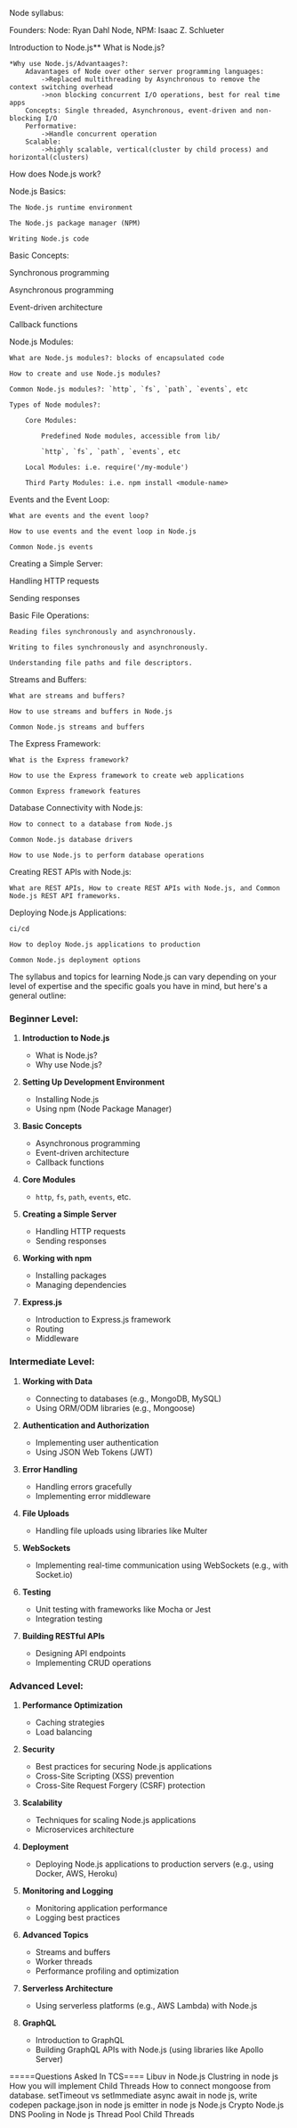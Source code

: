 Node syllabus:

Founders: 
    Node: Ryan Dahl
    Node, NPM: Isaac Z. Schlueter

Introduction to Node.js**
    What is Node.js?
    
    *Why use Node.js/Advantaages?:
        Adavantages of Node over other server programming languages:
            ->Replaced multithreading by Asynchronous to remove the context switching overhead
            ->non blocking concurrent I/O operations, best for real time apps
        Concepts: Single threaded, Asynchronous, event-driven and non-blocking I/O
        Performative: 
            ->Handle concurrent operation 
        Scalable: 
            ->highly scalable, vertical(cluster by child process) and horizontal(clusters)
            
How does Node.js work?

Node.js Basics:

    The Node.js runtime environment 
    
    The Node.js package manager (NPM)
    
    Writing Node.js code
    
Basic Concepts:

   Synchronous programming
   
   Asynchronous programming
   
   Event-driven architecture
   
   Callback functions
   
Node.js Modules:
    
    What are Node.js modules?: blocks of encapsulated code 
    
    How to create and use Node.js modules?
    
    Common Node.js modules?: `http`, `fs`, `path`, `events`, etc   
    
    Types of Node modules?: 
        
        Core Modules:
            
            Predefined Node modules, accessible from lib/ 
            
            `http`, `fs`, `path`, `events`, etc
        
        Local Modules: i.e. require('/my-module')
        
        Third Party Modules: i.e. npm install <module-name> 
        
Events and the Event Loop:
    
    What are events and the event loop?
    
    How to use events and the event loop in Node.js
    
    Common Node.js events
    
Creating a Simple Server:
   
   Handling HTTP requests
   
   Sending responses
   
Basic File Operations:
    
    Reading files synchronously and asynchronously.
    
    Writing to files synchronously and asynchronously.
    
    Understanding file paths and file descriptors. 
    
Streams and Buffers:
    
    What are streams and buffers?
    
    How to use streams and buffers in Node.js
    
    Common Node.js streams and buffers
    
The Express Framework:
    
    What is the Express framework?
    
    How to use the Express framework to create web applications
    
    Common Express framework features
    
Database Connectivity with Node.js:
    
    How to connect to a database from Node.js
    
    Common Node.js database drivers
    
    How to use Node.js to perform database operations
    
Creating REST APIs with Node.js:
    
    What are REST APIs, How to create REST APIs with Node.js, and Common Node.js REST API frameworks.
    
Deploying Node.js Applications:
    
    ci/cd
    
    How to deploy Node.js applications to production
    
    Common Node.js deployment options

The syllabus and topics for learning Node.js can vary depending on your level of expertise and the specific goals you have in mind, but here's a general outline:

### Beginner Level:
1. **Introduction to Node.js**
   - What is Node.js?
   - Why use Node.js?

2. **Setting Up Development Environment**
   - Installing Node.js
   - Using npm (Node Package Manager)

3. **Basic Concepts**
   - Asynchronous programming
   - Event-driven architecture
   - Callback functions

4. **Core Modules**
   - `http`, `fs`, `path`, `events`, etc.

5. **Creating a Simple Server**
   - Handling HTTP requests
   - Sending responses

6. **Working with npm**
   - Installing packages
   - Managing dependencies

7. **Express.js**
   - Introduction to Express.js framework
   - Routing
   - Middleware

### Intermediate Level:
1. **Working with Data**
   - Connecting to databases (e.g., MongoDB, MySQL)
   - Using ORM/ODM libraries (e.g., Mongoose)

2. **Authentication and Authorization**
   - Implementing user authentication
   - Using JSON Web Tokens (JWT)

3. **Error Handling**
   - Handling errors gracefully
   - Implementing error middleware

4. **File Uploads**
   - Handling file uploads using libraries like Multer

5. **WebSockets**
   - Implementing real-time communication using WebSockets (e.g., with Socket.io)

6. **Testing**
   - Unit testing with frameworks like Mocha or Jest
   - Integration testing

7. **Building RESTful APIs**
   - Designing API endpoints
   - Implementing CRUD operations

### Advanced Level:
1. **Performance Optimization**
   - Caching strategies
   - Load balancing

2. **Security**
   - Best practices for securing Node.js applications
   - Cross-Site Scripting (XSS) prevention
   - Cross-Site Request Forgery (CSRF) protection

3. **Scalability**
   - Techniques for scaling Node.js applications
   - Microservices architecture

4. **Deployment**
   - Deploying Node.js applications to production servers (e.g., using Docker, AWS, Heroku)

5. **Monitoring and Logging**
   - Monitoring application performance
   - Logging best practices

6. **Advanced Topics**
   - Streams and buffers
   - Worker threads
   - Performance profiling and optimization

7. **Serverless Architecture**
   - Using serverless platforms (e.g., AWS Lambda) with Node.js

8. **GraphQL**
   - Introduction to GraphQL
   - Building GraphQL APIs with Node.js (using libraries like Apollo Server)


=====Questions Asked In TCS====
Libuv in Node.js
Clustring in node js
How you will implement Child Threads
How to connect mongoose from database.
setTimeout vs setImmediate
async await in node js, write codepen
package.json in node js
emitter in node js
Node.js Crypto
Node.js DNS
Pooling in Node js
Thread Pool
Child Threads
